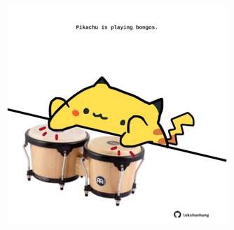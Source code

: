 <!-- built at 02/11/2021, 16:01:01 UTC -->
<p align="center">
  <img width="500" height="500" src="./ReadmeImage.svg">
</p>
